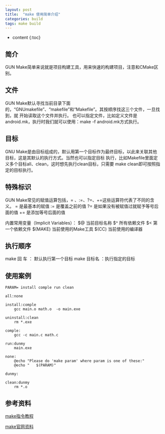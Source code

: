 ```yaml
---
layout: post
title:  "make 使用简单介绍"
categories: build
tags: make build
---
```


* content
{:toc}

## 简介

GUN Make简单来说就是项目构建工具，用来快速的构建项目，注意和CMake区别。

## 文件

GUN Make默认寻找当前目录下面的，“GNUmakefile”、“makefile”和“Makefile”。其按顺序找这三个文件，一旦找到，就
开始读取这个文件并执行。
也可以指定文件，比如定义文件是android.mk，执行时我们就可以使用：make -f android.mk方式执行。



## 目标

GNU Make是由目标组成的，默认用第一个目标作为最终目标，以此来关联其他目标，这是其默认的执行方式。当然也可以指定目标
执行，比如Makefile里面定义多个目标all、clean，这时想先执行clean目标，只需要 make clean即可按照指定的目标执行。

## 特殊标识

GUN Make常见的赋值运算包括，= 、:=、?=、+=这些运算符代表了不同的含义。
= 是最基本的赋值
:= 是覆盖之前的值
?= 是如果没有被赋值过就赋予等号后面的值
+= 是添加等号后面的值

内置常用变量（Implicit Variables）：
$@ 当前目标名称
$^ 所有依赖文件
$< 第一个依赖文件
$(MAKE) 当前使用的Make工具
$(CC) 当前使用的编译器

## 执行顺序

make 回    车 ： 默认执行第一个目标
make 目标名  ：执行指定的目标

## 使用案例

```
PARAM= install comple run clean

all:none

install:comple
	gcc main.o math.o  -o main.exe

uninstall:clean
	rm *.exe

comple:
	gcc -c main.c math.c

run:dunmy
	main.exe

none:
	@echo "Please do 'make param' where param is one of these:"
	@echo "   $(PARAM)"

dunmy:

clean:dunmy
	rm *.o
```

## 参考资料

[make指令教程](http://www.ruanyifeng.com/blog/2015/02/make.html)

[make官网资料](http://www.gnu.org/software/make/)


